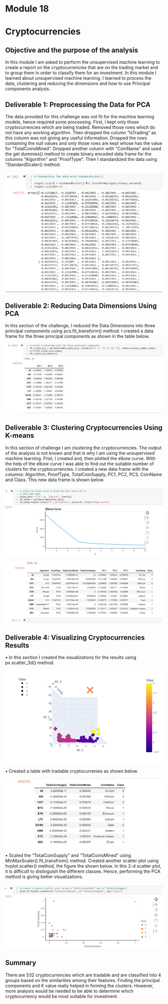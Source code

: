 # Module 18
# Cryptocurrencies

## Objective and the purpose of the analysis

In this module I am asked to perform the unsupervised machine learning to create a report on the cryptocurrencies that are on the trading market and to group them in order to classify them for an investment.
In this module I learned about unsupervised machine learning. I learned to process the data, clustering and reducing the dimensions and how to use Principal components analysis. 

## Deliverable 1: Preprocessing the Data for PCA

The data provided for this challenge was not fit for the machine learning models, hence required some processing. First, I kept only those cryptocurrencies which are being traded. Removed those rows which do not have any working algorithm. Then dropped the column “IsTrading” as this column was not giving any useful information. Dropped the rows containing the null values and only those rows are kept whose has the value for “TotalCoinsMined”. Dropped another column with “CoinName” and used the get dummies() method to create binary encoded data frame for the columns "Algorithm" and "ProofType". Then I standardized the data using “StandardDcaler() method.

![Picture_1](https://github.com/gothwalritu/Cryptocurrencies/blob/main/ScreenShots/D1.png)

## Deliverable 2: Reducing Data Dimensions Using PCA

In this section of the challenge, I reduced the Data Dimensions into three principal components using pcs.fit_transform() method. I created a data frame for the three principal components as shown in the table below.

![Picture_2](https://github.com/gothwalritu/Cryptocurrencies/blob/main/ScreenShots/D2.png)

## Deliverable 3: Clustering Cryptocurrencies Using K-means

In this section of challenge I am clustering the cryptocurrencies. The output of the analysis is not known and that is why I am using the unsupervised machine learning. Frist, I created and, then plotted the elbow curve. With the help of the elbow curve I was able to find out the suitable number of clusters for the cryptocurrencies. I created a new data frame with the columns: Algorithm, ProofType, TotalCoinSupply, PC1, PC2, PC3, CoinName and Class. This new data frame is shown below.

![Picture_3a](https://github.com/gothwalritu/Cryptocurrencies/blob/main/ScreenShots/D3a.png)


![Picture_3b](https://github.com/gothwalritu/Cryptocurrencies/blob/main/ScreenShots/D3b.png)

## Deliverable 4: Visualizing Cryptocurrencies Results

•	In this section I created the visualizations for the results using px.scatter_3d() method.

![Picture_4](https://github.com/gothwalritu/Cryptocurrencies/blob/main/ScreenShots/D4a.png)

•	Created a table with tradable cryptocurrenies as shown below.

![Picture_5](https://github.com/gothwalritu/Cryptocurrencies/blob/main/ScreenShots/D4b.png)

•	Scaled the “TotalCoinSupply” and “TotalCoinsMined” using MinMaxScaler().fit_transfrom() method. Created another scatter plot using hvplot.scatter() method, the figure the shown below. In this 2-d scatter plot, it is difficult to distinguish the different classes. Hence, performing the PCA method is giving better visualizations.

![Picture_6](https://github.com/gothwalritu/Cryptocurrencies/blob/main/ScreenShots/D4c.png)


## Summary

There are 532 cryptocurrencies which are tradable and are classified into 4 groups based on the similarities among their features. Finding the principal components and K value really helped in forming the clusters. However, more analysis would be needed to be able to determine which cryptocurrency would be most suitable for investment.
